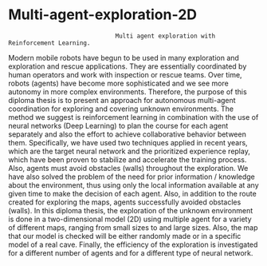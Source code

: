 # Multi-agent-exploration-2D
                                  Multi agent exploration with Reinforcement Learning.








Modern mobile robots have begun to be used in many exploration and exploration and rescue applications. They are essentially coordinated by human operators and work with inspection or rescue teams. Over time, robots (agents) have become more sophisticated and we see more autonomy in more complex environments.
Therefore, the purpose of this diploma thesis is to present an approach for autonomous multi-agent coordination for exploring and covering unknown environments. The method we suggest is reinforcement learning in combination with the use of neural networks (Deep Learning) to plan the course for each agent separately and also the effort to achieve collaborative behavior between them.
Specifically, we have used two techniques applied in recent years, which are the target neural network and the prioritized experience replay, which have been proven to stabilize and accelerate the training process. Also, agents must avoid obstacles (walls) throughout the exploration. We have also solved the problem of the need for prior information / knowledge about the environment, thus using only the local information available at any given time to make the decision of each agent. Also, in addition to the route created for exploring the maps, agents successfully avoided obstacles (walls). In this diploma thesis, the exploration of the unknown environment is done in a two-dimensional model (2D) using multiple agent for a variety of different maps, ranging from small sizes to and large sizes. Also, the map that our model is checked will be either randomly made or in a specific model of a real cave. Finally, the efficiency of the exploration is investigated for a different number of agents and for a different type of neural network.
